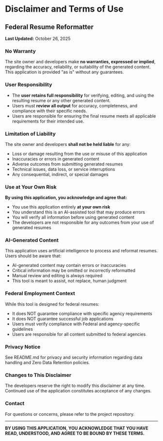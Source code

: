# Disclaimer and Terms of Use

## Federal Resume Reformatter

**Last Updated:** October 26, 2025

### No Warranty

The site owner and developers make **no warranties, expressed or implied**, regarding the accuracy, reliability, or suitability of the generated content. This application is provided "as is" without any guarantees.

### User Responsibility

- The **user retains full responsibility** for verifying, editing, and using the resulting resume or any other generated content.
- Users must **review all output** for accuracy, completeness, and compliance with their specific needs.
- Users are responsible for ensuring the final resume meets all applicable requirements for their intended use.

### Limitation of Liability

The site owner and developers **shall not be held liable** for any:
- Loss or damage resulting from the use or misuse of this application
- Inaccuracies or errors in generated content
- Adverse outcomes from submitting generated resumes
- Technical issues, data loss, or service interruptions
- Any consequential, indirect, or special damages

### Use at Your Own Risk

**By using this application, you acknowledge and agree that:**
- You use this application entirely **at your own risk**
- You understand this is an AI-assisted tool that may produce errors
- You will verify all information before using generated content
- The developers are not responsible for any outcomes from your use of generated resumes

### AI-Generated Content

This application uses artificial intelligence to process and reformat resumes. Users should be aware that:
- AI-generated content may contain errors or inaccuracies
- Critical information may be omitted or incorrectly reformatted
- Manual review and editing is always required
- This tool is meant to assist, not replace, human judgment

### Federal Employment Context

While this tool is designed for federal resumes:
- It does NOT guarantee compliance with specific agency requirements
- It does NOT guarantee successful job applications
- Users must verify compliance with Federal and agency-specific guidelines
- Users are responsible for all content submitted to federal agencies

### Privacy Notice

See README.md for privacy and security information regarding data handling and Zero Data Retention policies.

### Changes to This Disclaimer

The developers reserve the right to modify this disclaimer at any time. Continued use of the application constitutes acceptance of any changes.

### Contact

For questions or concerns, please refer to the project repository.

---

**BY USING THIS APPLICATION, YOU ACKNOWLEDGE THAT YOU HAVE READ, UNDERSTOOD, AND AGREE TO BE BOUND BY THESE TERMS.**
